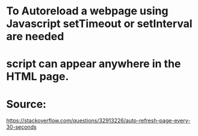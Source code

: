 # To Autoreload a webpage using Javascript setTimeout or setInterval are needed
# script can appear anywhere in the HTML page.
# Source:
https://stackoverflow.com/questions/32913226/auto-refresh-page-every-30-seconds
